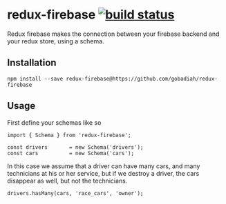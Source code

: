 # redux-firebase [![build status](https://travis-ci.org/gobadiah/redux-firebase.svg)](https://travis-ci.org/gobadiah/redux-firebase) 

Redux firebase makes the connection between your firebase backend and your redux store, using a schema.

## Installation

    npm install --save redux-firebase@https://github.com/gobadiah/redux-firebase
    
## Usage

First define your schemas like so

    import { Schema } from 'redux-firebase';
    
    const drivers 		= new Schema('drivers');
    const cars    		= new Schema('cars');
    
In this case we assume that a driver can have many cars, and many technicians at his or her service, but if we destroy a driver, the cars disappear as well, but not the technicians. 

	drivers.hasMany(cars, 'race_cars', 'owner');

		
